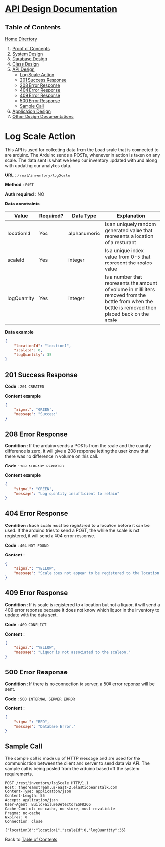 # [API Design Documentation](https://github.com/mmitar/capstone/tree/master/_API%20Design)

## Table of Contents 
[Home Directory](https://github.com/mmitar/capstone)
1. [Proof of Concepts](https://github.com/mmitar/capstone/tree/master/_Proof%20of%20Concept)	
2. [System Design](https://github.com/mmitar/capstone/tree/master/_System%20Design)
3. [Database Design](https://github.com/mmitar/capstone/tree/master/_Database%20Design)	
4. [Class Design](https://github.com/mmitar/capstone/tree/master/_Class%20Design)	
5. [API Design](https://github.com/mmitar/capstone/tree/master/_API%20Design)
	* [Log Scale Action](#Log-Scale-Action)
	* [201 Success Response](#201-Success-Response)
	* [208 Error Response](#208-Error-Response)
	* [404 Error Response](#404-Error-Response)
	* [409 Error Response](#409-Error-Response)
	* [500 Error Response](#500-Error-Response)
	* [Sample Call](#Sample-Call)
6. [Application Design](https://github.com/mmitar/capstone/tree/master/_Application%20Design)
7. [Other Design Documentations](https://github.com/mmitar/capstone/tree/master/_Other)

# Log Scale Action
This API is used for collecting data from the Load scale that is connected to are arduino. The Arduino sends a POSTs, whenever in action is taken on any scale. The data sent is what we keep our inventory updated with and along with updating our analytics data.

**URL** : `/rest/inventory/logScale`

**Method** : `POST`

**Auth required** : NO

**Data constraints**

| Value | Required? | Data Type | Explanation |
| ------ | ------ | ------ | ------ |
| locationId | Yes | alphanumeric |Is an uniquely random generated value that represents a location of a resturant |
| scaleId | Yes | integer | Is a unique index value from 0-5 that represent the scales value|
| logQuantity | Yes | integer | Is a number that represents the amount of volume in milliliters removed from the bottle from when the bottle is removed then placed back on the scale|

**Data example**

```json
{
    "locationId": "location1",
    "scaleId": 0,
    "logQuantity": 35
}
```

## 201 Success Response

**Code** : `201 CREATED`

**Content example**

```json
{
    "signal": "GREEN",
    "message": "Success"
}
```

## 208 Error Response

**Condition** : If the arduino sends a POSTs from  the scale and the quanity difference is zero, it will give a 208 response
letting the user know that there was no  difference in volume on this call.

**Code** : `208 ALREADY REPORTED`

**Content example**

```json
{
    "signal": "GREEN",
    "message": "Log quantity insufficient to retain"
}
```

## 404 Error Response

**Condition** : Each scale must be registered to a location before it can be used. If the arduino tries to send a POST, the while the
scale is not registered, it will send a 404 error response.

**Code** : `404 NOT FOUND`

**Content** :

```json
{
    "signal": "YELLOW",
    "message": "Scale does not appear to be registered to the location."
}
```

## 409 Error Response

**Condition** : If is scale is registered to a location but not a liquor, it will send a 409 error reponse because it does not know which liquor in the inventory to update with the data sent.

**Code** : `409 CONFLICT`

**Content** :

```json
{
    "signal": "YELLOW",
    "message": "Liquor is not associated to the scaleon."
}
```

## 500 Error Response

**Condition** : If there is no connection to server, a 500 error reponse will be sent.

**Code** : `500 INTERNAL SERVER ERROR`

**Content** :

```json
{
    "signal": "RED",
    "message": "Database Error."
}
```

## Sample Call

The sample call is made up of HTTP message and are used for the communication between the client and server to send data via API. The sample call is being posted from the arduino based off the system requirements.

```
POST /rest/inventory/logScale HTTP/1.1  
Host: thedreamstream.us-east-2.elasticbeanstalk.com  
Content-Type: application/json  
Content-Length: 55  
Accept: application/json  
User-Agent: BuildFailureDetectorESP8266  
Cache-Control: no-cache, no-store, must-revalidate  
Pragma: no-cache  
Expires: 0  
Connection: close  

{"locationId":"location1","scaleId":0,"logQuantity":35}
```
Back to [Table of Contents](#Table-of-Contents)
